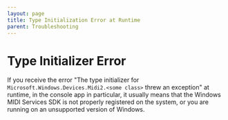 ```yaml
---
layout: page
title: Type Initialization Error at Runtime
parent: Troubleshooting
---
```


# Type Initializer Error

If you receive the error "The type initializer for `Microsoft.Windows.Devices.Midi2.<some class>` threw an exception" at runtime, in the console app in particular, it usually means that the Windows MIDI Services SDK is not properly registered on the system, or you are running on an unsupported version of Windows.
